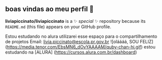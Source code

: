 ## boas vindas ao meu perfil 💙

**liviapiccinato/liviapiccinato** is a ✨ _special_ ✨ repository because its `README.md` (this file) appears on your GitHub profile.

Estou estudando no alura 
utilizarei esse espaço para o compartilhamento de projetos 
Email: livia.piccinato@escola.pr.gov.br
![oláááá, SOU FELIZ] (https://media.tenor.com/EbsMN6_dOvYAAAAM/quby-chan-hi.gif)
estou estudando na [ALURA] (https://cursos.alura.com.br/dashboard)
